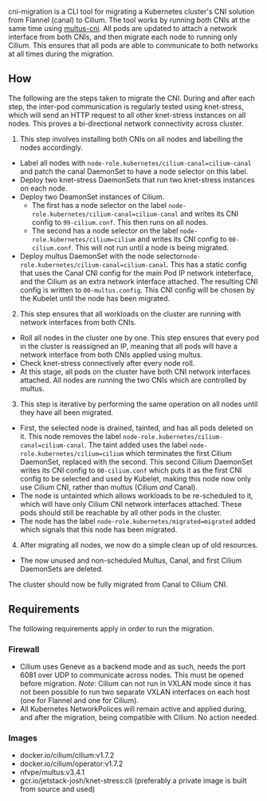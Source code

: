 cni-migration is a CLI tool for migrating a Kubernetes cluster's CNI solution
from Flannel (canal) to Cilium. The tool works by running both CNIs at the same
time using [multus-cni](https://github.com/intel/multus-cni/). All pods are
updated to attach a network interface from both CNIs, and then migrate each node
to running only Cilium. This ensures that all pods are able to communicate to
both networks at all times during the migration.

## How

The following are the steps taken to migrate the CNI. During and after each
step, the inter-pod communication is regularly tested using knet-stress, which
will send an HTTP request to all other knet-stress instances on all nodes. This
proves a bi-directional network connectivity across cluster.

1. This step involves installing both CNIs on all nodes and labelling the nodes
   accordingly.

- Label all nodes with `node-role.kubernetes/cilium-canal=cilium-canal` and
  patch the canal DaemonSet to have a node selector on this label.
- Deploy two knet-stress DaemonSets that run two knet-stress instances on each
  node.
- Deploy two DeamonSet instances of Cilium.
  - The first has a node selector on the label
    `node-role.kubernetes/cilium-canal=cilium-canal` and writes its CNI config
    to `99-cilium.conf`. This then runs on all nodes.
  - The second has a node selector on the label
    `node-role.kubernetes/cilium=cilium` and writes its CNI config
    to `00-cilium.conf`. This will not run until a node is being migrated.
- Deploy multus DaemonSet with the node
  selector`node-role.kubernetes/cilium-canal=cilium-canal`. This has a static
  config that uses the Canal CNI config for the main Pod IP network inteterface,
  and the Cilium as an extra network interface attached. The resulting CNI
  config is written to `00-multus.config`. This CNI config will be chosen by the
  Kubelet until the node has been migrated.

2. This step ensures that all workloads on the cluster are running with network
   interfaces from both CNIs.

- Roll all nodes in the cluster one by one. This step ensures that every pod
  in the cluster is reassigned an IP, meaning that all pods will have a
  network interface from both CNIs applied using multus.
- Check knet-stress connectively after every node roll.
- At this stage, all pods on the cluster have both CNI network interfaces
  attached. All nodes are running the two CNIs which are controlled by multus.

3. This step is iterative by performing the same operation on all nodes until
   they have all been migrated.

- First, the selected node is drained, tainted, and has all pods deleted on it.
  This node removes the label `node-role.kubernetes/cilium-canal=cilium-canal`.
  The taint added uses the label `node-role.kubernetes/cilium=cilium` which
  terminates the first Cilium DaemonSet, replaced with the second. This second
  Cilium DaemonSet writes its CNI config to `00-cilium.conf` which puts it as
  the first CNI config to be selected and used by Kubelet, making this node now
  only use Cilium CNI, rather than multus (Cilium _and_ Canal).
- The node is untainted which allows workloads to be re-scheduled to it,
  which will have only Cilium CNI network interfaces attached. These pods should
  still be reachable by all other pods in the cluster.
- The node has the label `node-role.kubernetes/migrated=migrated` added which
  signals that this node has been migrated.

4. After migrating all nodes, we now do a simple clean up of old resources.

- The now unused and non-scheduled Multus, Canal, and first Cilium DaemonSets
  are deleted.

The cluster should now be fully migrated from Canal to Cilium CNI.

## Requirements

The following requirements apply in order to run the migration.

### Firewall

- Cilium uses Geneve as a backend mode and as such, needs the port 6081 over UDP
  to communicate across nodes. This must be opened before migration.
  *Note*: Cilium can not run in VXLAN mode since it has not been possible to
  run two separate VXLAN interfaces on each host (one for Flannel and one for
  Cilium).
- All Kubernetes NetworkPolices will remain active and applied during, and after
  the migration, being compatible with Cilium. No action needed.

### Images

- docker.io/cilium/cilium:v1.7.2
- docker.io/cilium/operator:v1.7.2
- nfvpe/multus:v3.4.1
- gcr.io/jetstack-josh/knet-stress:cli (preferably a private image is built from
  source and used)
